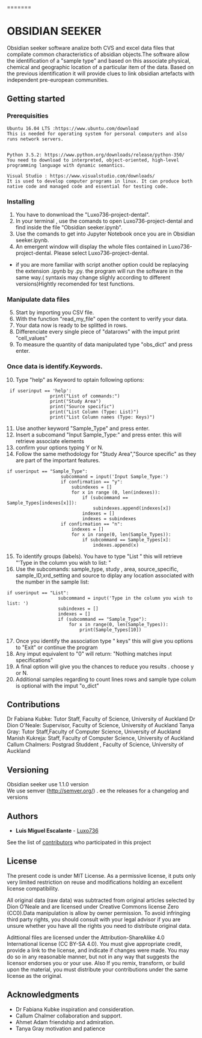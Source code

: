 
=======
# OBSIDIAN SEEKER

Obsidian seeker software analize both CVS and excel data files that compilate common characteristics of absidian objects.The software allow the identification of a "sample type"  and based on this associate physical, chemical and geographic location of a particular item of the data. Based on the previous identification it will provide clues to link obsidian artefacts with independent pre-european communities.

## Getting started

### Prerequisities

```
Ubuntu 16.04 LTS :https://www.ubuntu.com/download
This is needed for operating system for personal computers and also runs network servers.


Python 3.5.2: https://www.python.org/downloads/release/python-350/
You need to download to interpreted, object-oriented, high-level programming language with dynamic semantics.

Visual Studio : https://www.visualstudio.com/downloads/
It is used to develop computer programs in linux. It can produce both native code and managed code and essential for testing code.

```

### Installing

1. You have to donwnload the "Luxo736-project-dental".
2. In your terminal , use the comands to open Luxo736-project-dental and find inside the file "Obsidian seeker.ipynb".
3. Use the comands to get into Jupyter Notebook once you are in Obsidian seeker.ipynb.
4. An emergent window will display the whole files contained in Luxo736-project-dental. Please select Luxo736-project-dental.
* if you are more familiar with script another option could be replacying the extension .ipynb by .py. the program will run the software in the same way.( syntaxis may change slighly according to different versions)Hightly recomended for test functions.

### Manipulate data files

5. Start by importing you CSV file.
6. With the function "read_my_file" open the content to verify your data.
7. Your data now is ready to be splitted in rows.
8. Differenciate every single piece of "datarows" with the imput print "cell_values"
9. To measure the quantity of data manipulated type "obs_dict" and press enter.

### Once data is identify.Keywords.

10. Type "help" as Keyword to optain following options:
```
 if userinput == 'help':
                print("List of commands:")
                print("Study Area")
                print("Source specific")
                print("List Column (Type: List)")
                print("List Column names (Type: Keys)")

```
11. Use another keyword "Sample_Type" and press enter.
12. Insert a subcomand  "Input Sample_Type:" and press enter. this will retrieve  associate elements
13. confirm your options  typing Y or N.
14. Follow the same methodology for "Study Area","Source specific" as they are part of the important features.

```
if userinput == "Sample_Type":
                    subcommand = input('Input Sample_Type:')
                    if confirmation == "y":
                        subindexes = []
                        for x in range (0, len(indexes)):
                            if (subcommand == Sample_Types[indexes[x]]):
                                subindexes.append(indexes[x])
                            indexes = []
                            indexes = subindexes
                    if confirmation == "n":
                        indexes = []
                        for x in range(0, len(Sample_Types)):
                            if subcommand == Sample_Types[x]:
                                indexes.append(x)

```
15. To identify groups (labels). You have to type "List " this will retrieve "'Type in the column you wish to list: "
16. Use the subcomands: sample_type, study , area, source_specific, sample_ID,xrd_setting and source to diplay any location associated with the number in the sample list:
 ```
 if userinput == "List":
                    subcommand = input('Type in the column you wish to list: ')
                    subindexes = []
                    indexes = []
                    if (subcommand == "Sample_Type"):
                        for x in range(0, len(Sample_Types)):
                            print(Sample_Types[10])
 
 ```
17. Once you identify the association type " keys" this will give you options to "Exit" or continue the program
18. Any imput equivalent to "0"  will return: "Nothing matches input specifications"
19. A final option will give you the chances to reduce you results . choose y or N.
20. Additional samples regarding to count lines rows and sample type colum is optional with the imput "o_dict"

## Contributions

Dr Fabiana Kubke: Tutor Staff, Faculty of Science, University of Auckland 
Dr Dion O'Neale: Supervisor, Faculty of Science, University of Auckland 
Tanya Gray: Tutor Staff,Faculty of Computer Science, University of Auckland 
Manish Kukreja: Staff, Faculty of Computer Science, University of Auckland 
Callum Chalmers: Postgrad Studdent , Faculty of Science, University of Auckland 

## Versioning

Obsidian seeker use 1.1.0 version  
We use semver (http://semver.org/) . ee the releases for a changelog and versions

## Authors

* **Luis Miguel Escalante** - [Luxo736](https://github.com/Luxo736)

See the list of [contributors](https://github.com/Luxo736/Luxo736-project-dental/graphs/contributors) who participated in this project

## License
The present code is under MIT License. As a permissive license, it puts only very limited restriction on reuse and  modifications holding an excellent license compatibility. 

All original data (raw data) was subtracted from original articles selected by Dion O’Neale and are licensed under Creative Commons license Zero (CC0).Data manipulation is allow by owner permission. To avoid infringing third party rights, you should consult with your legal advisor if you are unsure whether you have all the rights you need to distribute original data. 

Adittional files are licensed under the Attribution-ShareAlike 4.0 International license (CC BY-SA 4.0). You must give appropriate credit, provide a link to the license, and indicate if changes were made. You may do so in any reasonable manner, but not in any way that suggests the licensor endorses you or your use. Also If you remix, transform, or build upon the material, you must distribute your contributions under the same license as the original. 


## Acknowledgments

* Dr Fabiana Kubke inspiration and consideration.
* Callum Chalmer collaboration and support.
* Ahmet Adam friendship and admiration.
* Tanya Gray motivation and patience
